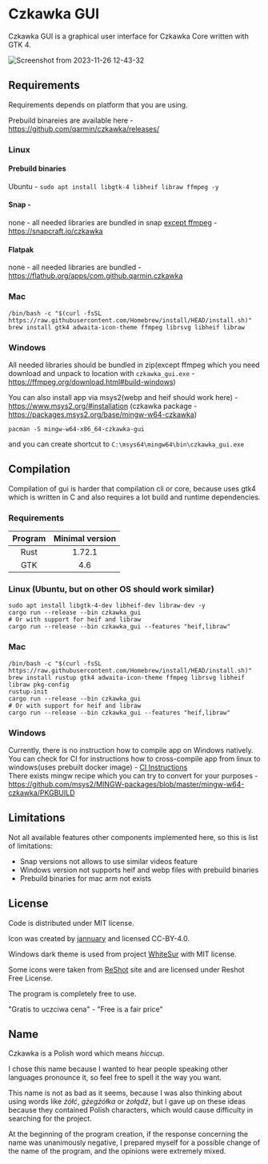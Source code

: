 # Czkawka GUI
Czkawka GUI is a graphical user interface for Czkawka Core written with GTK 4.

![Screenshot from 2023-11-26 12-43-32](https://github.com/qarmin/czkawka/assets/41945903/722ed490-0be1-4dac-bcfc-182a4d0787dc)

## Requirements
Requirements depends on platform that you are using.

Prebuild binareies are available here - https://github.com/qarmin/czkawka/releases/

### Linux
#### Prebuild binaries
  Ubuntu - `sudo apt install libgtk-4 libheif libraw ffmpeg -y`
#### Snap - 
  none - all needed libraries are bundled in snap [except ffmpeg](https://github.com/snapcrafters/ffmpeg/issues/73)  - https://snapcraft.io/czkawka
#### Flatpak
  none - all needed libraries are bundled - https://flathub.org/apps/com.github.qarmin.czkawka
### Mac
```
/bin/bash -c "$(curl -fsSL https://raw.githubusercontent.com/Homebrew/install/HEAD/install.sh)"
brew install gtk4 adwaita-icon-theme ffmpeg librsvg libheif libraw
```

### Windows
All needed libraries should be bundled in zip(except ffmpeg which you need download and unpack to location with `czkawka_gui.exe` - https://ffmpeg.org/download.html#build-windows)

You can also install app via msys2(webp and heif should work here) - https://www.msys2.org/#installation (czkawka package - https://packages.msys2.org/base/mingw-w64-czkawka)
```
pacman -S mingw-w64-x86_64-czkawka-gui
```
and you can create shortcut to `C:\msys64\mingw64\bin\czkawka_gui.exe`

## Compilation
Compilation of gui is harder that compilation cli or core, because uses gtk4 which is written in C and also requires a lot build and runtime dependencies.

### Requirements
|  Program  |  Minimal version  |
|:---------:|:-----------------:|
|   Rust    |      1.72.1       |
|    GTK    |        4.6        |

### Linux (Ubuntu, but on other OS should work similar)
```shell
sudo apt install libgtk-4-dev libheif-dev libraw-dev -y
cargo run --release --bin czkawka_gui
# Or with support for heif and libraw
cargo run --release --bin czkawka_gui --features "heif,libraw"
```
### Mac
```shell
/bin/bash -c "$(curl -fsSL https://raw.githubusercontent.com/Homebrew/install/HEAD/install.sh)"
brew install rustup gtk4 adwaita-icon-theme ffmpeg librsvg libheif libraw pkg-config
rustup-init
cargo run --release --bin czkawka_gui
# Or with support for heif and libraw
cargo run --release --bin czkawka_gui --features "heif,libraw"
```
### Windows
Currently, there is no instruction how to compile app on Windows natively.</br>
You can check for CI for instructions how to cross-compile app from linux to windows(uses prebuilt docker image) - [CI Instructions](../.github/workflows/windows.yml)</br>
There exists mingw recipe which you can try to convert for your purposes - https://github.com/msys2/MINGW-packages/blob/master/mingw-w64-czkawka/PKGBUILD

## Limitations
Not all available features other components implemented here, so this is list of  limitations:
- Snap versions not allows to use similar videos feature
- Windows version not supports heif and webp files with prebuild binaries
- Prebuild binaries for mac arm not exists

## License
Code is distributed under MIT license.

Icon was created by [jannuary](https://github.com/jannuary) and licensed CC-BY-4.0.

Windows dark theme is used from project [WhiteSur](https://github.com/slypy/whitesur-gtk4-theme) with MIT license.

Some icons were taken from [ReShot](https://www.reshot.com) site and are licensed under Reshot Free License.

The program is completely free to use.

"Gratis to uczciwa cena" - "Free is a fair price"

## Name
Czkawka is a Polish word which means _hiccup_.

I chose this name because I wanted to hear people speaking other languages pronounce it, so feel free to spell it the way you want.

This name is not as bad as it seems, because I was also thinking about using words like _żółć_, _gżegżółka_ or _żołądź_,
but I gave up on these ideas because they contained Polish characters, which would cause difficulty in searching for the project.

At the beginning of the program creation, if the response concerning the name was unanimously negative, I prepared myself
for a possible change of the name of the program, and the opinions were extremely mixed.

